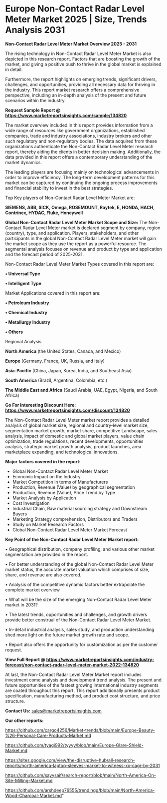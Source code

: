  # Europe Non-Contact Radar Level Meter Market 2025 | Size, Trends Analysis 2031

<Strong> Non-Contact Radar Level Meter Market Overview 2025 - 2031</strong>

The rising technology in Non-Contact Radar Level Meter Market is also depicted in this research report. Factors that are boosting the growth of the market, and giving a positive push to thrive in the global market is explained in detail.

Furthermore, the report highlights on emerging trends, significant drivers, challenges, and opportunities, providing all necessary data for thriving in the industry. This report market research offers a comprehensive perspective, including an in-depth analysis of the present and future scenarios within the industry.

<strong>Request Sample Report @ <a href=https://www.marketreportsinsights.com/sample/134820>https://www.marketreportsinsights.com/sample/134820</a></strong>

The market overview included in this report provides information from a wide range of resources like government organizations, established companies, trade and industry associations, industry brokers and other such regulatory and non-regulatory bodies. The data acquired from these organizations authenticate the Non-Contact Radar Level Meter research report, thereby aiding the clients in better decision making. Additionally, the data provided in this report offers a contemporary understanding of the market dynamics.

The leading players are focusing mainly on technological advancements in order to improve efficiency. The long-term development patterns for this market can be captured by continuing the ongoing process improvements and financial stability to invest in the best strategies.

Top Key players of Non-Contact Radar Level Meter Market are:

<strong>SIEMENS, ABB, SICK, Omega, ROSEMOUNT, Raytek, E, HONDA, HACH, Contrinex, HYDAC, Fluke, Honeywell</strong>

<strong><b>Global Non-Contact Radar Level Meter Market Scope and Size:</b></strong>
The Non-Contact Radar Level Meter market is declared segment by company, region (country), type, and application. Players, stakeholders, and other participants in the global Non-Contact Radar Level Meter market will gain the market scope as they use the report as a powerful resource. The segmental analysis focuses on revenue and product by type and application and the forecast period of 2025-2031.

Non-Contact Radar Level Meter Market Types covered in this report are:

<strong>• Universal Type

• Intelligent Type</strong>

Market Applications covered in this report are:

<strong>• Petroleum Industry

• Chemical Industry

• Metallurgy Industry

• Others</strong> 

Regional Analysis

<strong>North America</strong> (the United States, Canada, and Mexico)

<strong>Europe</strong> (Germany, France, UK, Russia, and Italy)

<strong>Asia-Pacific</strong> (China, Japan, Korea, India, and Southeast Asia)

<strong>South America</strong> (Brazil, Argentina, Colombia, etc.)

<strong>The Middle East and Africa</strong> (Saudi Arabia, UAE, Egypt, Nigeria, and South Africa)

<strong>Go For Interesting Discount Here: <a href=https://www.marketreportsinsights.com/discount/134820>https://www.marketreportsinsights.com/discount/134820</a></strong>

The Non-Contact Radar Level Meter market report provides a detailed analysis of global market size, regional and country-level market size, segmentation market growth, market share, competitive Landscape, sales analysis, impact of domestic and global market players, value chain optimization, trade regulations, recent developments, opportunities analysis, strategic market growth analysis, product launches, area marketplace expanding, and technological innovations.

<strong><b>Major factors covered in the report:</b></strong>
<ul>
  <li>Global Non-Contact Radar Level Meter Market </li>
  <li>Economic Impact on the Industry</li>
  <li>Market Competition in terms of Manufacturers</li>
  <li>Production, Revenue (Value) by geographical segmentation</li>
  <li>Production, Revenue (Value), Price Trend by Type</li>
  <li>Market Analysis by Application</li>
  <li>Cost Investigation</li>
  <li>Industrial Chain, Raw material sourcing strategy and Downstream Buyers</li>
  <li>Marketing Strategy comprehension, Distributors and Traders</li>
  <li>Study on Market Research Factors</li>
  <li>Global Non-Contact Radar Level Meter Market Forecast</li>
</ul>

<strong><b>Key Point of the Non-Contact Radar Level Meter Market report:</b></strong>

• Geographical distribution, company profiling, and various other market segmentation are provided in the report.

• For better understanding of the global Non-Contact Radar Level Meter market status, the accurate market valuation which comprises of size, share, and revenue are also covered.

• Analysis of the competitive dynamic factors better extrapolate the complete market overview

• What will be the size of the emerging Non-Contact Radar Level Meter market in 2031?

• The latest trends, opportunities and challenges, and growth drivers provide better construal of the Non-Contact Radar Level Meter Market.

• In-detail industrial analysis, sales study, and production understanding shed more light on the future market growth rate and scope.

• Report also offers the opportunity for customization as per the customer request.

<strong><b>View Full Report @ <a href=https://www.marketreportsinsights.com/industry-forecast/non-contact-radar-level-meter-market-2022-134820>https://www.marketreportsinsights.com/industry-forecast/non-contact-radar-level-meter-market-2022-134820</a></b></strong>


At last, the Non-Contact Radar Level Meter Market report includes investment come analysis and development trend analysis. The present and future opportunities of the fastest growing international industry segments are coated throughout this report. This report additionally presents product specification, manufacturing method, and product cost structure, and price structure.

<strong>Contact Us:</strong>
sales@marketreportsinsights.com

<strong>Our other reports:</strong>

<a href=https://github.com/cargo4256/Market-trends/blob/main/Europe-Beauty-%26-Personal-Care-Products-Market.md>https://github.com/cargo4256/Market-trends/blob/main/Europe-Beauty-%26-Personal-Care-Products-Market.md</a>

<a href=https://github.com/tyagi992/tyyyy/blob/main/Europe-Glare-Shield-Market.md>https://github.com/tyagi992/tyyyy/blob/main/Europe-Glare-Shield-Market.md</a>

<a href=https://sites.google.com/view/the-disruptive-hub/all-research-reports/north-america-laptop-sleeves-market-to-witness-xx-cagr-by-2031>https://sites.google.com/view/the-disruptive-hub/all-research-reports/north-america-laptop-sleeves-market-to-witness-xx-cagr-by-2031</a>

<a href=https://github.com/sayysaif/search-report/blob/main/North-America-On-Site-Milling-Market.md>https://github.com/sayysaif/search-report/blob/main/North-America-On-Site-Milling-Market.md</a>

<a href=https://github.com/arshdeep76555/trendingg/blob/main/North-America-Wood-Charcoal-Market.md>https://github.com/arshdeep76555/trendingg/blob/main/North-America-Wood-Charcoal-Market.md</a>"
